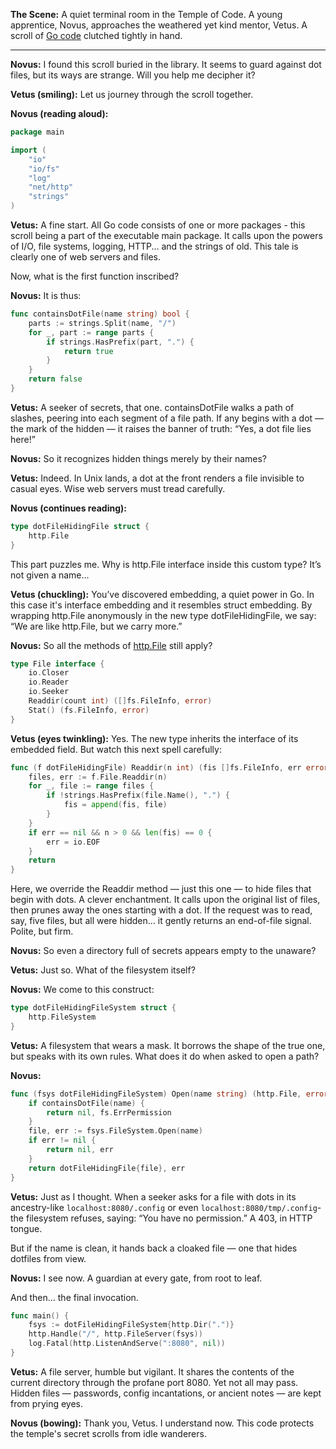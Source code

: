 **The Scene:**
A quiet terminal room in the Temple of Code. A young apprentice, Novus, approaches the weathered yet kind mentor, Vetus. A scroll of [Go code](https://pkg.go.dev/net/http#example-FileServer-DotFileHiding) clutched tightly in hand.

---

**Novus:**
I found this scroll buried in the library. It seems to guard against dot files, but its ways are strange. Will you help me decipher it?

**Vetus (smiling):**
Let us journey through the scroll together.

**Novus (reading aloud):**

```go
package main

import (
	"io"
	"io/fs"
	"log"
	"net/http"
	"strings"
)
```

**Vetus:**
A fine start. All Go code consists of one or more packages - this scroll being a part of the executable main package. It calls upon the powers of I/O, file systems, logging, HTTP... and the strings of old. This tale is clearly one of web servers and files.

Now, what is the first function inscribed?

**Novus:**
It is thus:

```go
func containsDotFile(name string) bool {
	parts := strings.Split(name, "/")
	for _, part := range parts {
		if strings.HasPrefix(part, ".") {
			return true
		}
	}
	return false
}
```

**Vetus:**
A seeker of secrets, that one. containsDotFile walks a path of slashes, peering into each segment of a file path. If any begins with a dot — the mark of the hidden — it raises the banner of truth: “Yes, a dot file lies here!”

**Novus:**
So it recognizes hidden things merely by their names?

**Vetus:**
Indeed. In Unix lands, a dot at the front renders a file invisible to casual eyes. Wise web servers must tread carefully.

**Novus (continues reading):**
```go
type dotFileHidingFile struct {
	http.File
}
```

This part puzzles me. Why is http.File interface inside this custom type? It’s not given a name...

**Vetus (chuckling):**
You’ve discovered embedding, a quiet power in Go. In this case it's interface embedding and it resembles struct embedding. By wrapping http.File anonymously in the new type dotFileHidingFile, we say: “We are like http.File, but we carry more.”

**Novus:**
So all the methods of [http.File](https://pkg.go.dev/net/http#File) still apply?

```go
type File interface {
	io.Closer
	io.Reader
	io.Seeker
	Readdir(count int) ([]fs.FileInfo, error)
	Stat() (fs.FileInfo, error)
}
```

**Vetus (eyes twinkling):**
Yes. The new type inherits the interface of its embedded field. But watch this next spell carefully:

```go
func (f dotFileHidingFile) Readdir(n int) (fis []fs.FileInfo, err error) {
	files, err := f.File.Readdir(n)
	for _, file := range files {
		if !strings.HasPrefix(file.Name(), ".") {
			fis = append(fis, file)
		}
	}
	if err == nil && n > 0 && len(fis) == 0 {
		err = io.EOF
	}
	return
}
```

Here, we override the Readdir method — just this one — to hide files that begin with dots. A clever enchantment. It calls upon the original list of files, then prunes away the ones starting with a dot. If the request was to read, say, five files, but all were hidden... it gently returns an end-of-file signal. Polite, but firm.

**Novus:**
So even a directory full of secrets appears empty to the unaware?

**Vetus:**
Just so. What of the filesystem itself?

**Novus:**
We come to this construct:

```go
type dotFileHidingFileSystem struct {
	http.FileSystem
}
```

**Vetus:**
A filesystem that wears a mask. It borrows the shape of the true one, but speaks with its own rules. What does it do when asked to open a path?

**Novus:**

```go
func (fsys dotFileHidingFileSystem) Open(name string) (http.File, error) {
	if containsDotFile(name) {
		return nil, fs.ErrPermission
	}
	file, err := fsys.FileSystem.Open(name)
	if err != nil {
		return nil, err
	}
	return dotFileHidingFile{file}, err
}
```

**Vetus:**
Just as I thought. When a seeker asks for a file with dots in its ancestry-like `localhost:8080/.config` or even `localhost:8080/tmp/.config`-the filesystem refuses, saying: “You have no permission.” A 403, in HTTP tongue.

But if the name is clean, it hands back a cloaked file — one that hides dotfiles from view.

**Novus:**
I see now. A guardian at every gate, from root to leaf.

And then... the final invocation.

```go
func main() {
	fsys := dotFileHidingFileSystem{http.Dir(".")}
	http.Handle("/", http.FileServer(fsys))
	log.Fatal(http.ListenAndServe(":8080", nil))
}
```

**Vetus:**
A file server, humble but vigilant. It shares the contents of the current directory through the profane port 8080. Yet not all may pass. Hidden files — passwords, config incantations, or ancient notes — are kept from prying eyes.

**Novus (bowing):**
Thank you, Vetus. I understand now. This code protects the temple's secret scrolls from idle wanderers.
